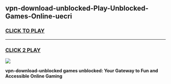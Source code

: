 
## vpn-download-unblocked-Play-Unblocked-Games-Online-uecri
<h3>
<a href="https://premium76.site?title=vpn-download-unblocked&ref=25A">CLICK TO PLAY</a></h3>
<hr>

<h3>
<a href="https://premium76.site?title=vpn-download-unblocked&ref=25A">CLICK 2 PLAY</a>
  
</h3>

<a href="https://premium76.site?title=vpn-download-unblocked&ref=25A"><img src="https://clearcache.store/games.png"></a>


**vpn-download-unblocked games unblocked: Your Gateway to Fun and Accessible Online Gaming**
